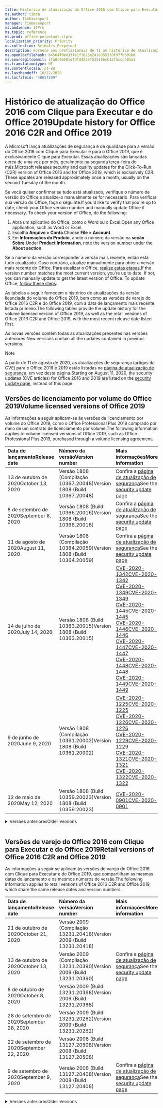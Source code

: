 ```yaml
---
title: Histórico de atualização do Office 2016 com Clique para Executar e do Office 2019
ms.author: timda
author: TimDavenport
manager: TimDavenport
ms.audience: ITPro
ms.topic: reference
ms.prod: office-perpetual-itpro
localization_priority: Priority
ms.collection: RelNotes_Perpetual
description: Fornece aos profissionais de TI um histórico de atualização para versões perpétuas do Office 2016 e 2019 com Clique para Executar
ms.openlocfilehash: b4564f0ee33fe1f1625e2410855330f07fb391bd
ms.sourcegitcommit: 1fa0c0b581efdfd4225f535186cb12fbccc403a1
ms.translationtype: HT
ms.contentlocale: pt-BR
ms.lasthandoff: 10/22/2020
ms.locfileid: "48657299"
---
```

# <a name="update-history-for-office-2016-c2r-and-office-2019"></a><span data-ttu-id="88c9a-103">Histórico de atualização do Office 2016 com Clique para Executar e do Office 2019</span><span class="sxs-lookup"><span data-stu-id="88c9a-103">Update history for Office 2016 C2R and Office 2019</span></span>

<span data-ttu-id="88c9a-p101">A Microsoft lança atualizações de segurança e de qualidade para a versão do Office 2016 com Clique para Executar e para o Office 2019, que é exclusivamente Clique para Executar. Essas atualizações são lançadas cerca de uma vez por mês, geralmente na segunda terça-feira do mês.</span><span class="sxs-lookup"><span data-stu-id="88c9a-p101">Microsoft releases security and quality updates for the Click-To-Run (C2R) version of Office 2016 and for Office 2019, which is exclusively C2R. These updates are released approximately once a month, usually on the second Tuesday of the month.</span></span>

<span data-ttu-id="88c9a-p102">Se você quiser confirmar se tudo está atualizado, verifique o número de versão do Office e atualize-o manualmente se for necessário. Para verificar sua versão do Office, faça o seguinte:</span><span class="sxs-lookup"><span data-stu-id="88c9a-p102">If you'd like to verify that you're up to date, check your Office version number and manually update Office if necessary. To check your version of Office, do the following:</span></span>

  1.    <span data-ttu-id="88c9a-108">Abra um aplicativo do Office, como o Word ou o Excel.</span><span class="sxs-lookup"><span data-stu-id="88c9a-108">Open any Office application, such as Word or Excel.</span></span>
  2.    <span data-ttu-id="88c9a-109">Escolha **Arquivo > Conta**.</span><span class="sxs-lookup"><span data-stu-id="88c9a-109">Choose **File > Account**.</span></span>
  3.    <span data-ttu-id="88c9a-110">Em **Informações do Produto**, anote o número da versão na **seção Sobre**.</span><span class="sxs-lookup"><span data-stu-id="88c9a-110">Under **Product Information**, note the version number under the **About section**.</span></span>

<span data-ttu-id="88c9a-p103">Se o número da versão corresponder à versão mais recente, então está tudo atualizado. Caso contrário, atualize manualmente para obter a versão mais recente do Office. Para atualizar o Office, [realize estas etapas](https://support.office.com/article/2ab296f3-7f03-43a2-8e50-46de917611c5).</span><span class="sxs-lookup"><span data-stu-id="88c9a-p103">If the version number matches the most current version, you're up to date. If not, you can manually update to get the latest version of Office. To update Office, [follow these steps](https://support.office.com/article/2ab296f3-7f03-43a2-8e50-46de917611c5).</span></span>


<span data-ttu-id="88c9a-114">As tabelas a seguir fornecem o histórico de atualizações da versão licenciada do volume do Office 2019, bem como as versões de varejo do Office 2016 C2R e do Office 2019, com a data de lançamento mais recente listada primeiro.</span><span class="sxs-lookup"><span data-stu-id="88c9a-114">The following tables provide the update history for the volume licensed version of Office 2019, as well as the retail versions of Office 2016 C2R and Office 2019, with the most recent release date listed first.</span></span>

<span data-ttu-id="88c9a-115">As novas versões contêm todas as atualizações presentes nas versões anteriores.</span><span class="sxs-lookup"><span data-stu-id="88c9a-115">New versions contain all the updates contained in previous versions.</span></span>


 > [!NOTE]
> <span data-ttu-id="88c9a-116">A partir de 11 de agosto de 2020, as atualizações de segurança (artigos da CVE) para o Office 2016 e 2019 estão listadas na [página de atualização de segurança](https://docs.microsoft.com/officeupdates/microsoft365-apps-security-updates), em vez desta página.</span><span class="sxs-lookup"><span data-stu-id="88c9a-116">Starting on August 11, 2020, the security updates (CVE articles) for Office 2016 and 2019 are listed on the [security update page](https://docs.microsoft.com/officeupdates/microsoft365-apps-security-updates), instead of this page.</span></span> 


## <a name="volume-licensed-versions-of-office-2019"></a><span data-ttu-id="88c9a-117">Versões de licenciamento por volume do Office 2019</span><span class="sxs-lookup"><span data-stu-id="88c9a-117">Volume licensed versions of Office 2019</span></span>
<span data-ttu-id="88c9a-118">As informações a seguir aplicam-se às versões de licenciamento por volume do Office 2019, como o Office Professional Plus 2019 comprado por meio de um contrato de licenciamento por volume.</span><span class="sxs-lookup"><span data-stu-id="88c9a-118">The following information applies to volume licensed versions of Office 2019, such as Office Professional Plus 2019, purchased through a volume licensing agreement.</span></span>

[//]: # (NÃO REMOVA O INÍCIO DA TABELA VL)


|<span data-ttu-id="88c9a-120">**Data de lançamento**</span><span class="sxs-lookup"><span data-stu-id="88c9a-120">**Release date**</span></span>|<span data-ttu-id="88c9a-121">**Número da versão**</span><span class="sxs-lookup"><span data-stu-id="88c9a-121">**Version number**</span></span>|<span data-ttu-id="88c9a-122">**Mais informações**</span><span class="sxs-lookup"><span data-stu-id="88c9a-122">**More information**</span></span>|
|:-----|:-----|:-----|
|<span data-ttu-id="88c9a-123">13 de outubro de 2020</span><span class="sxs-lookup"><span data-stu-id="88c9a-123">October 13, 2020</span></span>|<span data-ttu-id="88c9a-124">Versão 1808 (Compilação 10367.20048)</span><span class="sxs-lookup"><span data-stu-id="88c9a-124">Version 1808 (Build 10367.20048)</span></span>|<span data-ttu-id="88c9a-125">Confira a [página de atualização de segurança](https://docs.microsoft.com/officeupdates/microsoft365-apps-security-updates)</span><span class="sxs-lookup"><span data-stu-id="88c9a-125">See the [security update page](https://docs.microsoft.com/officeupdates/microsoft365-apps-security-updates)</span></span>  |
|<span data-ttu-id="88c9a-126">8 de setembro de 2020</span><span class="sxs-lookup"><span data-stu-id="88c9a-126">September 8, 2020</span></span>|<span data-ttu-id="88c9a-127">Versão 1808 (Build 10366.20016)</span><span class="sxs-lookup"><span data-stu-id="88c9a-127">Version 1808 (Build 10366.20016)</span></span>|<span data-ttu-id="88c9a-128">Confira a [página de atualização de segurança](https://docs.microsoft.com/officeupdates/microsoft365-apps-security-updates)</span><span class="sxs-lookup"><span data-stu-id="88c9a-128">See the [security update page](https://docs.microsoft.com/officeupdates/microsoft365-apps-security-updates)</span></span> |
|<span data-ttu-id="88c9a-129">11 de agosto de 2020</span><span class="sxs-lookup"><span data-stu-id="88c9a-129">August 11, 2020</span></span>|<span data-ttu-id="88c9a-130">Versão 1808 (Compilação 10364.20059)</span><span class="sxs-lookup"><span data-stu-id="88c9a-130">Version 1808 (Build 10364.20059)</span></span>|<span data-ttu-id="88c9a-131">Confira a [página de atualização de segurança](https://docs.microsoft.com/officeupdates/microsoft365-apps-security-updates)</span><span class="sxs-lookup"><span data-stu-id="88c9a-131">See the [security update page](https://docs.microsoft.com/officeupdates/microsoft365-apps-security-updates)</span></span> |
|<span data-ttu-id="88c9a-132">14 de julho de 2020</span><span class="sxs-lookup"><span data-stu-id="88c9a-132">July 14, 2020</span></span>   |<span data-ttu-id="88c9a-133">Versão 1808 (Build 10363.20015)</span><span class="sxs-lookup"><span data-stu-id="88c9a-133">Version 1808 (Build 10363.20015)</span></span>  |[<span data-ttu-id="88c9a-134">CVE-2020-1342</span><span class="sxs-lookup"><span data-stu-id="88c9a-134">CVE-2020-1342</span></span>](https://portal.msrc.microsoft.com/pt-BR/security-guidance/advisory/CVE-2020-1342) <br/>[<span data-ttu-id="88c9a-135">CVE-2020-1349</span><span class="sxs-lookup"><span data-stu-id="88c9a-135">CVE-2020-1349</span></span>](https://portal.msrc.microsoft.com/pt-BR/security-guidance/advisory/CVE-2020-1349) <br/>[<span data-ttu-id="88c9a-136">CVE-2020-1445</span><span class="sxs-lookup"><span data-stu-id="88c9a-136">CVE-2020-1445</span></span>](https://portal.msrc.microsoft.com/pt-BR/security-guidance/advisory/CVE-2020-1445) <br/>[<span data-ttu-id="88c9a-137">CVE-2020-1446</span><span class="sxs-lookup"><span data-stu-id="88c9a-137">CVE-2020-1446</span></span>](https://portal.msrc.microsoft.com/pt-BR/security-guidance/advisory/CVE-2020-1446) <br/>[<span data-ttu-id="88c9a-138">CVE-2020-1447</span><span class="sxs-lookup"><span data-stu-id="88c9a-138">CVE-2020-1447</span></span>](https://portal.msrc.microsoft.com/pt-BR/security-guidance/advisory/CVE-2020-1447) <br/>[<span data-ttu-id="88c9a-139">CVE-2020-1448</span><span class="sxs-lookup"><span data-stu-id="88c9a-139">CVE-2020-1448</span></span>](https://portal.msrc.microsoft.com/pt-BR/security-guidance/advisory/CVE-2020-1448) <br/>[<span data-ttu-id="88c9a-140">CVE-2020-1449</span><span class="sxs-lookup"><span data-stu-id="88c9a-140">CVE-2020-1449</span></span>](https://portal.msrc.microsoft.com/pt-BR/security-guidance/advisory/CVE-2020-1449) <br/>|
|<span data-ttu-id="88c9a-141">9 de junho de 2020</span><span class="sxs-lookup"><span data-stu-id="88c9a-141">June 9, 2020</span></span>   |<span data-ttu-id="88c9a-142">Versão 1808 (Compilação 10361.20002)</span><span class="sxs-lookup"><span data-stu-id="88c9a-142">Version 1808 (Build 10361.20002)</span></span>  |[<span data-ttu-id="88c9a-143">CVE-2020-1225</span><span class="sxs-lookup"><span data-stu-id="88c9a-143">CVE-2020-1225</span></span>](https://portal.msrc.microsoft.com/pt-BR/security-guidance/advisory/CVE-2020-1225) <br/> [<span data-ttu-id="88c9a-144">CVE-2020-1226</span><span class="sxs-lookup"><span data-stu-id="88c9a-144">CVE-2020-1226</span></span>](https://portal.msrc.microsoft.com/pt-BR/security-guidance/advisory/CVE-2020-1226) <br/>[<span data-ttu-id="88c9a-145">CVE-2020-1229</span><span class="sxs-lookup"><span data-stu-id="88c9a-145">CVE-2020-1229</span></span>](https://portal.msrc.microsoft.com/pt-BR/security-guidance/advisory/CVE-2020-1229) <br/>[<span data-ttu-id="88c9a-146">CVE-2020-1321</span><span class="sxs-lookup"><span data-stu-id="88c9a-146">CVE-2020-1321</span></span>](https://portal.msrc.microsoft.com/pt-BR/security-guidance/advisory/CVE-2020-1321) <br/>[<span data-ttu-id="88c9a-147">CVE-2020-1322</span><span class="sxs-lookup"><span data-stu-id="88c9a-147">CVE-2020-1322</span></span>](https://portal.msrc.microsoft.com/pt-BR/security-guidance/advisory/CVE-2020-1322) <br/>|
|<span data-ttu-id="88c9a-148">12 de maio de 2020</span><span class="sxs-lookup"><span data-stu-id="88c9a-148">May 12, 2020</span></span>   |<span data-ttu-id="88c9a-149">Versão 1808 (Build 10359.20023)</span><span class="sxs-lookup"><span data-stu-id="88c9a-149">Version 1808 (Build 10359.20023)</span></span>  |[<span data-ttu-id="88c9a-150">CVE-2020-0901</span><span class="sxs-lookup"><span data-stu-id="88c9a-150">CVE-2020-0901</span></span>](https://portal.msrc.microsoft.com/pt-BR/security-guidance/advisory/CVE-2020-0901) <br/> |


[//]: # (NÃO REMOVA O FINAL DA TABELA VL)

<details>
<summary><span data-ttu-id="88c9a-152">Versões anteriores</span><span class="sxs-lookup"><span data-stu-id="88c9a-152">Older Versions</span></span></summary>
 

[//]: # (NÃO REMOVA O INÍCIO DA ANTIGA TABELA VL)


|<span data-ttu-id="88c9a-154">**Data de lançamento**</span><span class="sxs-lookup"><span data-stu-id="88c9a-154">**Release date**</span></span>|<span data-ttu-id="88c9a-155">**Número da versão**</span><span class="sxs-lookup"><span data-stu-id="88c9a-155">**Version number**</span></span>|<span data-ttu-id="88c9a-156">**Mais informações**</span><span class="sxs-lookup"><span data-stu-id="88c9a-156">**More information**</span></span>|
|:-----|:-----|:-----|
|<span data-ttu-id="88c9a-157">14 de abril de 2020</span><span class="sxs-lookup"><span data-stu-id="88c9a-157">April 14, 2020</span></span>   |<span data-ttu-id="88c9a-158">Versão 1808 (Build 10358.20061)</span><span class="sxs-lookup"><span data-stu-id="88c9a-158">Version 1808 (Build 10358.20061)</span></span>  |[<span data-ttu-id="88c9a-159">CVE-2020-0760</span><span class="sxs-lookup"><span data-stu-id="88c9a-159">CVE-2020-0760</span></span>](https://portal.msrc.microsoft.com/pt-BR/security-guidance/advisory/CVE-2020-0760) <br/> [<span data-ttu-id="88c9a-160">CVE-2020-0906</span><span class="sxs-lookup"><span data-stu-id="88c9a-160">CVE-2020-0906</span></span>](https://portal.msrc.microsoft.com/pt-BR/security-guidance/advisory/CVE-2020-0906) <br/> [<span data-ttu-id="88c9a-161">CVE-2020-0961</span><span class="sxs-lookup"><span data-stu-id="88c9a-161">CVE-2020-0961</span></span>](https://portal.msrc.microsoft.com/pt-BR/security-guidance/advisory/CVE-2020-0961) <br/> [<span data-ttu-id="88c9a-162">CVE-2020-0980</span><span class="sxs-lookup"><span data-stu-id="88c9a-162">CVE-2020-0980</span></span>](https://portal.msrc.microsoft.com/pt-BR/security-guidance/advisory/CVE-2020-0980) <br/>[<span data-ttu-id="88c9a-163">CVE-2020-0991</span><span class="sxs-lookup"><span data-stu-id="88c9a-163">CVE-2020-0991</span></span>](https://portal.msrc.microsoft.com/pt-BR/security-guidance/advisory/CVE-2020-0991) <br/> |
|<span data-ttu-id="88c9a-164">10 de março de 2020</span><span class="sxs-lookup"><span data-stu-id="88c9a-164">March 10, 2020</span></span>   |<span data-ttu-id="88c9a-165">Versão 1808 (Build 10357.20081)</span><span class="sxs-lookup"><span data-stu-id="88c9a-165">Version 1808 (Build 10357.20081)</span></span>  |[<span data-ttu-id="88c9a-166">CVE-2020-0850</span><span class="sxs-lookup"><span data-stu-id="88c9a-166">CVE-2020-0850</span></span>](https://portal.msrc.microsoft.com/pt-BR/security-guidance/advisory/CVE-2020-0850) <br/> [<span data-ttu-id="88c9a-167">CVE-2020-0852</span><span class="sxs-lookup"><span data-stu-id="88c9a-167">CVE-2020-0852</span></span>](https://portal.msrc.microsoft.com/pt-BR/security-guidance/advisory/CVE-2020-0852) <br/> [<span data-ttu-id="88c9a-168">CVE-2020-0892</span><span class="sxs-lookup"><span data-stu-id="88c9a-168">CVE-2020-0892</span></span>](https://portal.msrc.microsoft.com/pt-BR/security-guidance/advisory/CVE-2020-0892) <br/>  |
|<span data-ttu-id="88c9a-169">11 de fevereiro de 2020</span><span class="sxs-lookup"><span data-stu-id="88c9a-169">February 11, 2020</span></span>   |<span data-ttu-id="88c9a-170">Versão 1808 (Build 10356.20006)</span><span class="sxs-lookup"><span data-stu-id="88c9a-170">Version 1808 (Build 10356.20006)</span></span>  |[<span data-ttu-id="88c9a-171">CVE-2020-0696</span><span class="sxs-lookup"><span data-stu-id="88c9a-171">CVE-2020-0696</span></span>](https://portal.msrc.microsoft.com/pt-BR/security-guidance/advisory/CVE-2020-0696) <br/> [<span data-ttu-id="88c9a-172">CVE-2020-0759</span><span class="sxs-lookup"><span data-stu-id="88c9a-172">CVE-2020-0759</span></span>](https://portal.msrc.microsoft.com/pt-BR/security-guidance/advisory/CVE-2020-0759) <br/>  |


[//]: # (NÃO REMOVA O FINAL DA ANTIGA TABELA VL)

</details>


<br/>

## <a name="retail-versions-of-office-2016-c2r-and-office-2019"></a><span data-ttu-id="88c9a-174">Versões de varejo do Office 2016 com Clique para Executar e do Office 2019</span><span class="sxs-lookup"><span data-stu-id="88c9a-174">Retail versions of Office 2016 C2R and Office 2019</span></span>
<span data-ttu-id="88c9a-175">As informações a seguir se aplicam às versões de varejo do Office 2016 com Clique para Executar e do Office 2019, que compartilham as mesmas datas de lançamento e os mesmos números de versão.</span><span class="sxs-lookup"><span data-stu-id="88c9a-175">The following information applies to retail versions of Office 2016 C2R and Office 2019, which share the same release dates and version numbers.</span></span>

[//]: # (NÃO REMOVA O INÍCIO DA TABELA DE VAREJO)


|<span data-ttu-id="88c9a-177">**Data de lançamento**</span><span class="sxs-lookup"><span data-stu-id="88c9a-177">**Release date**</span></span>|<span data-ttu-id="88c9a-178">**Número da versão**</span><span class="sxs-lookup"><span data-stu-id="88c9a-178">**Version number**</span></span>|<span data-ttu-id="88c9a-179">**Mais informações**</span><span class="sxs-lookup"><span data-stu-id="88c9a-179">**More information**</span></span>|
|:-----|:-----|:-----|
|<span data-ttu-id="88c9a-180">21 de outubro de 2020</span><span class="sxs-lookup"><span data-stu-id="88c9a-180">October 21, 2020</span></span>|<span data-ttu-id="88c9a-181">Versão 2009 (Compilação 13231.20418)</span><span class="sxs-lookup"><span data-stu-id="88c9a-181">Version 2009 (Build 13231.20418)</span></span>| |
|<span data-ttu-id="88c9a-182">13 de outubro de 2020</span><span class="sxs-lookup"><span data-stu-id="88c9a-182">October 13, 2020</span></span>|<span data-ttu-id="88c9a-183">Versão 2009 (Compilação 13231.20390)</span><span class="sxs-lookup"><span data-stu-id="88c9a-183">Version 2009 (Build 13231.20390)</span></span>|<span data-ttu-id="88c9a-184">Confira a [página de atualização de segurança](https://docs.microsoft.com/officeupdates/microsoft365-apps-security-updates)</span><span class="sxs-lookup"><span data-stu-id="88c9a-184">See the [security update page](https://docs.microsoft.com/officeupdates/microsoft365-apps-security-updates)</span></span>  |
|<span data-ttu-id="88c9a-185">8 de outubro de 2020</span><span class="sxs-lookup"><span data-stu-id="88c9a-185">October 8, 2020</span></span>|<span data-ttu-id="88c9a-186">Versão 2009 (Build 13231.20368)</span><span class="sxs-lookup"><span data-stu-id="88c9a-186">Version 2009 (Build 13231.20368)</span></span>| |
|<span data-ttu-id="88c9a-187">28 de setembro de 2020</span><span class="sxs-lookup"><span data-stu-id="88c9a-187">September 28, 2020</span></span>|<span data-ttu-id="88c9a-188">Versão 2009 (Build 13231.20262)</span><span class="sxs-lookup"><span data-stu-id="88c9a-188">Version 2009 (Build 13231.20262)</span></span>| |
|<span data-ttu-id="88c9a-189">22 de setembro de 2020</span><span class="sxs-lookup"><span data-stu-id="88c9a-189">September 22, 2020</span></span>|<span data-ttu-id="88c9a-190">Versão 2008 (Build 13127.20508)</span><span class="sxs-lookup"><span data-stu-id="88c9a-190">Version 2008 (Build 13127.20508)</span></span>| |
|<span data-ttu-id="88c9a-191">9 de setembro de 2020</span><span class="sxs-lookup"><span data-stu-id="88c9a-191">September 9, 2020</span></span>|<span data-ttu-id="88c9a-192">Versão 2008 (Build 13127.20408)</span><span class="sxs-lookup"><span data-stu-id="88c9a-192">Version 2008 (Build 13127.20408)</span></span>|<span data-ttu-id="88c9a-193">Confira a [página de atualização de segurança](https://docs.microsoft.com/officeupdates/microsoft365-apps-security-updates)</span><span class="sxs-lookup"><span data-stu-id="88c9a-193">See the [security update page](https://docs.microsoft.com/officeupdates/microsoft365-apps-security-updates)</span></span> |


[//]: # (NÃO REMOVA O FINAL DA TABELA DE VAREJO)

<details>
<summary><span data-ttu-id="88c9a-195">Versões anteriores</span><span class="sxs-lookup"><span data-stu-id="88c9a-195">Older Versions</span></span></summary>
 

[//]: # (NÃO REMOVA O INÍCIO DA ANTIGA TABELA DE VAREJO)


|<span data-ttu-id="88c9a-197">**Data de lançamento**</span><span class="sxs-lookup"><span data-stu-id="88c9a-197">**Release date**</span></span>|<span data-ttu-id="88c9a-198">**Número da versão**</span><span class="sxs-lookup"><span data-stu-id="88c9a-198">**Version number**</span></span>|<span data-ttu-id="88c9a-199">**Mais informações**</span><span class="sxs-lookup"><span data-stu-id="88c9a-199">**More information**</span></span>|
|:-----|:-----|:-----|
|<span data-ttu-id="88c9a-200">31 de agosto de 2020</span><span class="sxs-lookup"><span data-stu-id="88c9a-200">August 31, 2020</span></span>|<span data-ttu-id="88c9a-201">Versão 2008 (Compilação 13127.20296)</span><span class="sxs-lookup"><span data-stu-id="88c9a-201">Version 2008 (Build 13127.20296)</span></span>| |
|<span data-ttu-id="88c9a-202">25 de agosto de 2020</span><span class="sxs-lookup"><span data-stu-id="88c9a-202">August 25, 2020</span></span>|<span data-ttu-id="88c9a-203">Versão 2007 (Compilação 13029.20460)</span><span class="sxs-lookup"><span data-stu-id="88c9a-203">Version 2007 (Build 13029.20460)</span></span>| |
|<span data-ttu-id="88c9a-204">11 de agosto de 2020</span><span class="sxs-lookup"><span data-stu-id="88c9a-204">August 11, 2020</span></span>|<span data-ttu-id="88c9a-205">Versão 2007 (Compilação 13029.20344)</span><span class="sxs-lookup"><span data-stu-id="88c9a-205">Version 2007 (Build 13029.20344)</span></span>|<span data-ttu-id="88c9a-206">Confira a [página de atualização de segurança](https://docs.microsoft.com/officeupdates/microsoft365-apps-security-updates)</span><span class="sxs-lookup"><span data-stu-id="88c9a-206">See the [security update page](https://docs.microsoft.com/officeupdates/microsoft365-apps-security-updates)</span></span> |
|<span data-ttu-id="88c9a-207">30 de julho de 2020</span><span class="sxs-lookup"><span data-stu-id="88c9a-207">July 30, 2020</span></span>|<span data-ttu-id="88c9a-208">Versão 2007 (Build 13029.20308)</span><span class="sxs-lookup"><span data-stu-id="88c9a-208">Version 2007 (Build 13029.20308)</span></span>  |<span data-ttu-id="88c9a-209">Várias correções de bugs e de desempenho.</span><span class="sxs-lookup"><span data-stu-id="88c9a-209">Various bug and performance fixes.</span></span>  <br/>  |
|<span data-ttu-id="88c9a-210">28 de julho de 2020</span><span class="sxs-lookup"><span data-stu-id="88c9a-210">July 28, 2020</span></span>|<span data-ttu-id="88c9a-211">Versão 2006 (Build 13001.20498)</span><span class="sxs-lookup"><span data-stu-id="88c9a-211">Version 2006 (Build 13001.20498)</span></span>  |<span data-ttu-id="88c9a-212">Várias correções de bugs e de desempenho.</span><span class="sxs-lookup"><span data-stu-id="88c9a-212">Various bug and performance fixes.</span></span>  <br/>  |
|<span data-ttu-id="88c9a-213">14 de julho de 2020</span><span class="sxs-lookup"><span data-stu-id="88c9a-213">July 14, 2020</span></span>|<span data-ttu-id="88c9a-214">Versão 2006 (Build 13001.20384)</span><span class="sxs-lookup"><span data-stu-id="88c9a-214">Version 2006 (Build 13001.20384)</span></span>  |[<span data-ttu-id="88c9a-215">CVE-2020-1342</span><span class="sxs-lookup"><span data-stu-id="88c9a-215">CVE-2020-1342</span></span>](https://portal.msrc.microsoft.com/pt-BR/security-guidance/advisory/CVE-2020-1342) <br/>[<span data-ttu-id="88c9a-216">CVE-2020-1349</span><span class="sxs-lookup"><span data-stu-id="88c9a-216">CVE-2020-1349</span></span>](https://portal.msrc.microsoft.com/pt-BR/security-guidance/advisory/CVE-2020-1349) <br/>[<span data-ttu-id="88c9a-217">CVE-2020-1445</span><span class="sxs-lookup"><span data-stu-id="88c9a-217">CVE-2020-1445</span></span>](https://portal.msrc.microsoft.com/pt-BR/security-guidance/advisory/CVE-2020-1445) <br/>[<span data-ttu-id="88c9a-218">CVE-2020-1446</span><span class="sxs-lookup"><span data-stu-id="88c9a-218">CVE-2020-1446</span></span>](https://portal.msrc.microsoft.com/pt-BR/security-guidance/advisory/CVE-2020-1446) <br/>[<span data-ttu-id="88c9a-219">CVE-2020-1447</span><span class="sxs-lookup"><span data-stu-id="88c9a-219">CVE-2020-1447</span></span>](https://portal.msrc.microsoft.com/pt-BR/security-guidance/advisory/CVE-2020-1447) <br/>[<span data-ttu-id="88c9a-220">CVE-2020-1449</span><span class="sxs-lookup"><span data-stu-id="88c9a-220">CVE-2020-1449</span></span>](https://portal.msrc.microsoft.com/pt-BR/security-guidance/advisory/CVE-2020-1449) <br/>[<span data-ttu-id="88c9a-221">CVE-2020-1458</span><span class="sxs-lookup"><span data-stu-id="88c9a-221">CVE-2020-1458</span></span>](https://portal.msrc.microsoft.com/pt-BR/security-guidance/advisory/CVE-2020-1458) <br/>|
|<span data-ttu-id="88c9a-222">30 de junho de 2020</span><span class="sxs-lookup"><span data-stu-id="88c9a-222">June 30, 2020</span></span>|<span data-ttu-id="88c9a-223">Versão 2006 (Compilação 13001.20266)</span><span class="sxs-lookup"><span data-stu-id="88c9a-223">Version 2006 (Build 13001.20266)</span></span>  |<span data-ttu-id="88c9a-224">Várias correções de bugs e desempenho.</span><span class="sxs-lookup"><span data-stu-id="88c9a-224">Various bug and performance fixes.</span></span>  <br/>  |
|<span data-ttu-id="88c9a-225">24 de junho de 2020</span><span class="sxs-lookup"><span data-stu-id="88c9a-225">June 24, 2020</span></span>|<span data-ttu-id="88c9a-226">Versão 2005 (Compilação 12827.20470)</span><span class="sxs-lookup"><span data-stu-id="88c9a-226">Version 2005 (Build 12827.20470)</span></span>  |<span data-ttu-id="88c9a-227">Várias correções de bugs e desempenho.</span><span class="sxs-lookup"><span data-stu-id="88c9a-227">Various bug and performance fixes.</span></span>  <br/>  |
|<span data-ttu-id="88c9a-228">9 de junho de 2020</span><span class="sxs-lookup"><span data-stu-id="88c9a-228">June 9, 2020</span></span>|<span data-ttu-id="88c9a-229">Versão 2005 (Compilação 12827.20336)</span><span class="sxs-lookup"><span data-stu-id="88c9a-229">Version 2005 (Build 12827.20336)</span></span>  |[<span data-ttu-id="88c9a-230">CVE-2020-1225</span><span class="sxs-lookup"><span data-stu-id="88c9a-230">CVE-2020-1225</span></span>](https://portal.msrc.microsoft.com/pt-BR/security-guidance/advisory/CVE-2020-1225)  <br/> [<span data-ttu-id="88c9a-231">CVE-2020-1226</span><span class="sxs-lookup"><span data-stu-id="88c9a-231">CVE-2020-1226</span></span>](https://portal.msrc.microsoft.com/pt-BR/security-guidance/advisory/CVE-2020-1226)  <br/> [<span data-ttu-id="88c9a-232">CVE-2020-1229</span><span class="sxs-lookup"><span data-stu-id="88c9a-232">CVE-2020-1229</span></span>](https://portal.msrc.microsoft.com/pt-BR/security-guidance/advisory/CVE-2020-1229)  <br/> [<span data-ttu-id="88c9a-233">CVE-2020-1321</span><span class="sxs-lookup"><span data-stu-id="88c9a-233">CVE-2020-1321</span></span>](https://portal.msrc.microsoft.com/pt-BR/security-guidance/advisory/CVE-2020-1321)  <br/> [<span data-ttu-id="88c9a-234">CVE-2020-1322</span><span class="sxs-lookup"><span data-stu-id="88c9a-234">CVE-2020-1322</span></span>](https://portal.msrc.microsoft.com/pt-BR/security-guidance/advisory/CVE-2020-1322)  <br/>|
|<span data-ttu-id="88c9a-235">2 de junho de 2020</span><span class="sxs-lookup"><span data-stu-id="88c9a-235">June 2, 2020</span></span>|<span data-ttu-id="88c9a-236">Versão 2005 (Compilação 12827.20268)</span><span class="sxs-lookup"><span data-stu-id="88c9a-236">Version 2005 (Build 12827.20268)</span></span>  |<span data-ttu-id="88c9a-237">Várias correções de bugs e de desempenho.</span><span class="sxs-lookup"><span data-stu-id="88c9a-237">Various bug and performance fixes.</span></span>  <br/>  |
|<span data-ttu-id="88c9a-238">21 de maio de 2020</span><span class="sxs-lookup"><span data-stu-id="88c9a-238">May 21, 2020</span></span>|<span data-ttu-id="88c9a-239">Versão 2004 (Compilação 12730.20352)</span><span class="sxs-lookup"><span data-stu-id="88c9a-239">Version 2004 (Build 12730.20352)</span></span>  |<span data-ttu-id="88c9a-240">Várias correções de bugs e de desempenho.</span><span class="sxs-lookup"><span data-stu-id="88c9a-240">Various bug and performance fixes.</span></span>  <br/>  |
|<span data-ttu-id="88c9a-241">12 de maio de 2020</span><span class="sxs-lookup"><span data-stu-id="88c9a-241">May 12, 2020</span></span>|<span data-ttu-id="88c9a-242">Versão 2004 (Build 12730.20270)</span><span class="sxs-lookup"><span data-stu-id="88c9a-242">Version 2004 (Build 12730.20270)</span></span>  |[<span data-ttu-id="88c9a-243">CVE-2020-0901</span><span class="sxs-lookup"><span data-stu-id="88c9a-243">CVE-2020-0901</span></span>](https://portal.msrc.microsoft.com/pt-BR/security-guidance/advisory/CVE-2020-0901)  <br/>  |
|<span data-ttu-id="88c9a-244">04 de maio de 2020</span><span class="sxs-lookup"><span data-stu-id="88c9a-244">May 4, 2020</span></span>|<span data-ttu-id="88c9a-245">Versão 2004 (Build 12730.20250)</span><span class="sxs-lookup"><span data-stu-id="88c9a-245">Version 2004 (Build 12730.20250)</span></span>  |[<span data-ttu-id="88c9a-246">Link</span><span class="sxs-lookup"><span data-stu-id="88c9a-246">Link</span></span>](https://support.microsoft.com/office/excel-word-powerpoint-file-becomes-corrupt-when-opening-a-file-that-contains-a-vba-project-or-after-enabling-a-macro-in-an-open-file-ad6ee6ca-db23-4614-a403-282821eb99f6?ui=en-us&rs=en-us&ad=us)<br/>  |
|<span data-ttu-id="88c9a-247">29 de abril de 2020</span><span class="sxs-lookup"><span data-stu-id="88c9a-247">April 29, 2020</span></span>|<span data-ttu-id="88c9a-248">Versão 2004 (Build 12730.20236)</span><span class="sxs-lookup"><span data-stu-id="88c9a-248">Version 2004 (Build 12730.20236)</span></span>  |<span data-ttu-id="88c9a-249">Várias correções de bugs e de desempenho.</span><span class="sxs-lookup"><span data-stu-id="88c9a-249">Various bug and performance fixes.</span></span> <br/>  |
|<span data-ttu-id="88c9a-250">15 de abril de 2020</span><span class="sxs-lookup"><span data-stu-id="88c9a-250">April 15, 2020</span></span>|<span data-ttu-id="88c9a-251">Versão 2003 (Build 12624.20466)</span><span class="sxs-lookup"><span data-stu-id="88c9a-251">Version 2003 (Build 12624.20466)</span></span>  |<span data-ttu-id="88c9a-252">Várias correções de bugs e de desempenho.</span><span class="sxs-lookup"><span data-stu-id="88c9a-252">Various bug and performance fixes.</span></span> <br/>  |
|<span data-ttu-id="88c9a-253">14 de abril de 2020</span><span class="sxs-lookup"><span data-stu-id="88c9a-253">April 14, 2020</span></span>|<span data-ttu-id="88c9a-254">Versão 2003 (Build 12624.20442)</span><span class="sxs-lookup"><span data-stu-id="88c9a-254">Version 2003 (Build 12624.20442)</span></span>  |[<span data-ttu-id="88c9a-255">CVE-2020-0760</span><span class="sxs-lookup"><span data-stu-id="88c9a-255">CVE-2020-0760</span></span>](https://portal.msrc.microsoft.com/pt-BR/security-guidance/advisory/CVE-2020-0760) <br/> [<span data-ttu-id="88c9a-256">CVE-2020-0906</span><span class="sxs-lookup"><span data-stu-id="88c9a-256">CVE-2020-0906</span></span>](https://portal.msrc.microsoft.com/pt-BR/security-guidance/advisory/CVE-2020-0906) <br/> [<span data-ttu-id="88c9a-257">CVE-2020-0961</span><span class="sxs-lookup"><span data-stu-id="88c9a-257">CVE-2020-0961</span></span>](https://portal.msrc.microsoft.com/pt-BR/security-guidance/advisory/CVE-2020-0961) <br/> [<span data-ttu-id="88c9a-258">CVE-2020-0979</span><span class="sxs-lookup"><span data-stu-id="88c9a-258">CVE-2020-0979</span></span>](https://portal.msrc.microsoft.com/pt-BR/security-guidance/advisory/CVE-2020-0979) <br/> [<span data-ttu-id="88c9a-259">CVE-2020-0980</span><span class="sxs-lookup"><span data-stu-id="88c9a-259">CVE-2020-0980</span></span>](https://portal.msrc.microsoft.com/pt-BR/security-guidance/advisory/CVE-2020-0980) <br/>[<span data-ttu-id="88c9a-260">CVE-2020-0991</span><span class="sxs-lookup"><span data-stu-id="88c9a-260">CVE-2020-0991</span></span>](https://portal.msrc.microsoft.com/pt-BR/security-guidance/advisory/CVE-2020-0991) <br/> |
|<span data-ttu-id="88c9a-261">31 de março de 2020</span><span class="sxs-lookup"><span data-stu-id="88c9a-261">March 31, 2020</span></span>|<span data-ttu-id="88c9a-262">Versão 2003 (Build 12624.20382)</span><span class="sxs-lookup"><span data-stu-id="88c9a-262">Version 2003 (Build 12624.20382)</span></span>  |<span data-ttu-id="88c9a-263">Várias correções de bugs e de desempenho.</span><span class="sxs-lookup"><span data-stu-id="88c9a-263">Various bug and performance fixes.</span></span> <br/>  |
|<span data-ttu-id="88c9a-264">25 de março de 2020</span><span class="sxs-lookup"><span data-stu-id="88c9a-264">March 25, 2020</span></span>|<span data-ttu-id="88c9a-265">Versão 2003 (Build 12624.20320)</span><span class="sxs-lookup"><span data-stu-id="88c9a-265">Version 2003 (Build 12624.20320)</span></span>  |<span data-ttu-id="88c9a-266">Várias correções de bugs e de desempenho.</span><span class="sxs-lookup"><span data-stu-id="88c9a-266">Various bug and performance fixes.</span></span> <br/>  |
|<span data-ttu-id="88c9a-267">10 de março de 2020</span><span class="sxs-lookup"><span data-stu-id="88c9a-267">March 10, 2020</span></span>|<span data-ttu-id="88c9a-268">Versão 2002 (Build 12527.20278)</span><span class="sxs-lookup"><span data-stu-id="88c9a-268">Version 2002 (Build 12527.20278)</span></span>  |[<span data-ttu-id="88c9a-269">CVE-2020-0850</span><span class="sxs-lookup"><span data-stu-id="88c9a-269">CVE-2020-0850</span></span>](https://portal.msrc.microsoft.com/pt-BR/security-guidance/advisory/CVE-2020-0850) <br/> [<span data-ttu-id="88c9a-270">CVE-2020-0851</span><span class="sxs-lookup"><span data-stu-id="88c9a-270">CVE-2020-0851</span></span>](https://portal.msrc.microsoft.com/pt-BR/security-guidance/advisory/CVE-2020-0851) <br/> [<span data-ttu-id="88c9a-271">CVE-2020-0855</span><span class="sxs-lookup"><span data-stu-id="88c9a-271">CVE-2020-0855</span></span>](https://portal.msrc.microsoft.com/pt-BR/security-guidance/advisory/CVE-2020-0855) <br/> [<span data-ttu-id="88c9a-272">CVE-2020-0892</span><span class="sxs-lookup"><span data-stu-id="88c9a-272">CVE-2020-0892</span></span>](https://portal.msrc.microsoft.com/pt-BR/security-guidance/advisory/CVE-2020-0892) <br/>  |
|<span data-ttu-id="88c9a-273">1º de março de 2020</span><span class="sxs-lookup"><span data-stu-id="88c9a-273">March 1, 2020</span></span>   |<span data-ttu-id="88c9a-274">Versão 2002 (Build 12527.20242)</span><span class="sxs-lookup"><span data-stu-id="88c9a-274">Version 2002 (Build 12527.20242)</span></span>  |<span data-ttu-id="88c9a-275">Resolve um problema que fazia com que aplicativos de terceiros não pudessem enviar emails do Outlook.</span><span class="sxs-lookup"><span data-stu-id="88c9a-275">Addresses an issue that caused third party applications to be unable to send email from Outlook.</span></span> <br/>  |


[//]: # (NÃO REMOVA O FINAL DA ANTIGA TABELA DE VAREJO)


</details>






